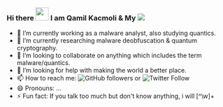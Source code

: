 ### Hi there <img src="https://raw.githubusercontent.com/MartinHeinz/MartinHeinz/master/wave.gif" width="30px"> I am Qamil Kacmoli & My <img src="https://img.shields.io/badge/Moto%20is-Symbiosis%20by%20Mutualism%20-yellowgreen"> 



- 🔭 I’m currently working as a malware analyst, also studying quantics.
- 🌱 I’m currently researching malware deobfuscation & quantum cryptography.
- 👯 I’m looking to collaborate on anything which includes the term malware/quantics. 
- 🤔 I’m looking for help with making the world a better place.
- 📫 How to reach me: <img alt="GitHub followers" src="https://img.shields.io/github/followers/QK336170?style=social"> or <img alt="Twitter Follow" src="https://img.shields.io/twitter/follow/lkacmoli94?color=red&style=social">
- 😄 Pronouns: ...
- ⚡ Fun fact: If you talk too much but don't know anything, i will [^\w]+ 

